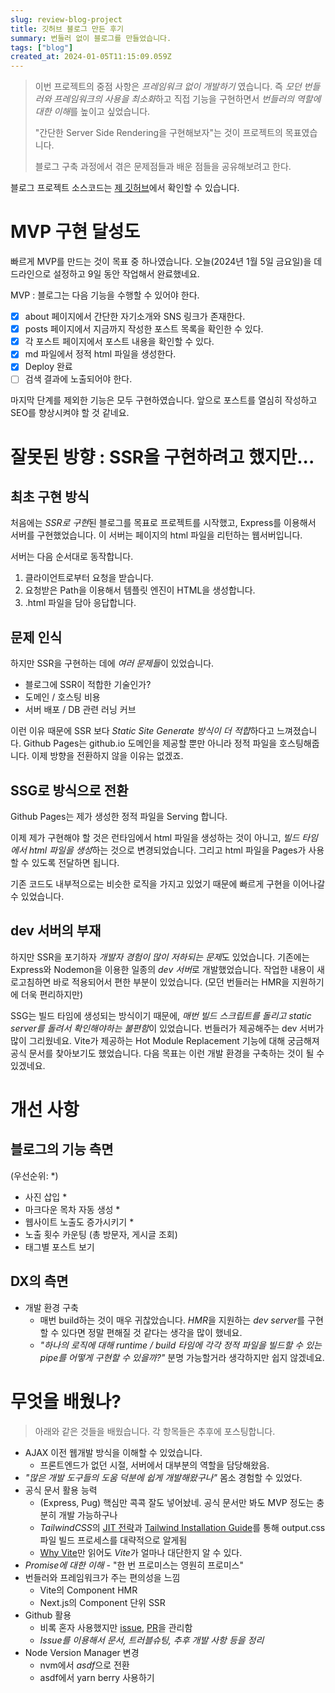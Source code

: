 ```yaml
---
slug: review-blog-project
title: 깃허브 블로그 만든 후기
summary: 번들러 없이 블로그를 만들었습니다.
tags: ["blog"]
created_at: 2024-01-05T11:15:09.059Z
---
```


> 이번 프로젝트의 중점 사항은 *프레임워크 없이 개발하기* 였습니다.
> 즉 *모던 번들러와 프레임워크의 사용을 최소화*하고 직접 기능을 구현하면서 *번들러의 역할에 대한 이해*를 높이고 싶었습니다.
> 
> "간단한 Server Side Rendering을 구현해보자"는 것이 프로젝트의 목표였습니다.
> 
> 블로그 구축 과정에서 겪은 문제점들과 배운 점들을 공유해보려고 한다.

블로그 프로젝트 소스코드는 [제 깃허브](https://github.com/benkim077/benkim077.github.io/)에서 확인할 수 있습니다.

# MVP 구현 달성도
빠르게 MVP를 만드는 것이 목표 중 하나였습니다.
오늘(2024년 1월 5일 금요일)을 데드라인으로 설정하고 9일 동안 작업해서 완료했네요.

MVP : 블로그는 다음 기능을 수행할 수 있어야 한다.
- [x] about 페이지에서 간단한 자기소개와 SNS 링크가 존재한다.
- [x] posts 페이지에서 지금까지 작성한 포스트 목록을 확인한 수 있다.
- [x] 각 포스트 페이지에서 포스트 내용을 확인할 수 있다.
- [x] md 파일에서 정적 html 파일을 생성한다.
- [x] Deploy 완료
- [ ] 검색 결과에 노출되어야 한다.

마지막 단계를 제외한 기능은 모두 구현하였습니다.
앞으로 포스트를 열심히 작성하고 SEO를 향상시켜야 할 것 같네요.
# 잘못된 방향 : SSR을 구현하려고 했지만...
## 최초 구현 방식
처음에는 *SSR로 구현*된 블로그를 목표로 프로젝트를 시작했고, Express를 이용해서 서버를 구현했었습니다.
이 서버는 페이지의 html 파일을 리턴하는 웹서버입니다.

서버는 다음 순서대로 동작합니다.
1. 클라이언트로부터 요청을 받습니다. 
2. 요청받은 Path을 이용해서 템플릿 엔진이 HTML을 생성합니다.
3. .html 파일을 담아 응답합니다.
## 문제 인식
하지만 SSR을 구현하는 데에 *여러 문제들*이 있었습니다.

- 블로그에 SSR이 적합한 기술인가?
- 도메인 / 호스팅 비용
- 서버 배포 / DB 관련 러닝 커브

이런 이유 때문에 SSR 보다 *Static Site Generate 방식이 더 적합*하다고 느껴졌습니다. 
Github Pages는 github.io 도메인을 제공할 뿐만 아니라 정적 파일을 호스팅해줍니다. 
이제 방향을 전환하지 않을 이유는 없겠죠.
## SSG로 방식으로 전환
Github Pages는 제가 생성한 정적 파일을 Serving 합니다.

이제 제가 구현해야 할 것은 런타임에서 html 파일을 생성하는 것이 아니고, *빌드 타임에서 html 파일을 생성*하는 것으로 변경되었습니다. 그리고 html 파일을 Pages가 사용할 수 있도록 전달하면 됩니다.

기존 코드도 내부적으로는 비슷한 로직을 가지고 있었기 때문에 빠르게 구현을 이어나갈 수 있었습니다.
## dev 서버의 부재
하지만 SSR을 포기하자 *개발자 경험이 많이 저하되는 문제*도 있었습니다. 
기존에는 Express와 Nodemon을 이용한 일종의 *dev 서버*로 개발했었습니다. 작업한 내용이 새로고침하면 바로 적용되어서 편한 부분이 있었습니다. (모던 번들러는 HMR을 지원하기에 더욱 편리하지만)

SSG는 빌드 타임에 생성되는 방식이기 때문에, *매번 빌드 스크립트를 돌리고 static server를 돌려서 확인해야하는 불편함*이 있었습니다. 번들러가 제공해주는 dev 서버가 많이 그리웠네요. 
Vite가 제공하는 Hot Module Replacement 기능에 대해 궁금해져 공식 문서를 찾아보기도 했었습니다. 
다음 목표는 이런 개발 환경을 구축하는 것이 될 수 있겠네요.
# 개선 사항

## 블로그의 기능 측면
(우선순위: \*)
- 사진 삽입 \*
- 마크다운 목차 자동 생성 \*
- 웹사이트 노출도 증가시키기 \*
- 노출 횟수 카운팅 (총 방문자, 게시글 조회)
- 태그별 포스트 보기
## DX의 측면
- 개발 환경 구축
    - 매번 build하는 것이 매우 귀찮았습니다. *HMR*을 지원하는 *dev server*를 구현할 수 있다면 정말 편해질 것 같다는 생각을 많이 했네요.
    - *"하나의 로직에 대해 runtime / build 타임에 각각 정적 파일을 빌드할 수 있는 pipe를 어떻게 구현할 수 있을까?"* 분명 가능할거라 생각하지만 쉽지 않겠네요.
# 무엇을 배웠나?
> 아래와 같은 것들을 배웠습니다. 
> 각 항목들은 추후에 포스팅합니다.

- AJAX 이전 웹개발 방식을 이해할 수 있었습니다. 
    - 프론트엔드가 없던 시절, 서버에서 대부분의 역할을 담당해왔음. 
- *"많은 개발 도구들의 도움 덕분에 쉽게 개발해왔구나"* 몸소 경험할 수 있었다.
- 공식 문서 활용 능력
    - (Express, Pug) 핵심만 콕콕 잘도 넣어놨네. 공식 문서만 봐도 MVP 정도는 충분히 개발 가능하구나
    - *TailwindCSS*의 [JIT 전략](https://tailwindcss.com/blog/just-in-time-the-next-generation-of-tailwind-css)과 [Tailwind Installation Guide](https://tailwindcss.com/docs/installation)를 통해 output.css 파일 빌드 프로세스를 대략적으로 알게됨
    - [Why Vite](https://vitejs.dev/guide/why.html)만 읽어도 *Vite*가 얼마나 대단한지 알 수 있다.
- *Promise에 대한 이해* - "한 번 프로미스는 영원히 프로미스"
- 번들러와 프레임워크가 주는 편의성을 느낌
    - Vite의 Component HMR
    - Next.js의 Component 단위 SSR
- Github 활용
    - 비록 혼자 사용했지만 [issue](https://github.com/benkim077/benkim077.github.io/issues?q=is%3Aissue), [PR](https://github.com/benkim077/benkim077.github.io/pulls?q=is%3Apr)을 관리함
    - *Issue를 이용해서 문서, 트러블슈팅, 추후 개발 사항 등을 정리*
- Node Version Manager 변경
    - nvm에서 *asdf*으로 전환
    - asdf에서 yarn berry 사용하기

